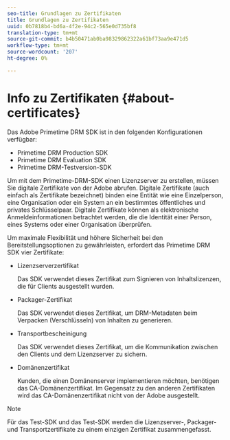 ```yaml
---
seo-title: Grundlagen zu Zertifikaten
title: Grundlagen zu Zertifikaten
uuid: 0b7818b4-bd6a-4f2e-94c2-565e0d735bf8
translation-type: tm+mt
source-git-commit: b4b50471ab0ba98329862322a61bf73aa9e471d5
workflow-type: tm+mt
source-wordcount: '207'
ht-degree: 0%

---
```



# Info zu Zertifikaten {#about-certificates}

Das Adobe Primetime DRM SDK ist in den folgenden Konfigurationen verfügbar:

* Primetime DRM Production SDK
* Primetime DRM Evaluation SDK
* Primetime DRM-Testversion-SDK

Um mit dem Primetime-DRM-SDK einen Lizenzserver zu erstellen, müssen Sie digitale Zertifikate von der Adobe abrufen. Digitale Zertifikate (auch einfach als Zertifikate bezeichnet) binden eine Entität wie eine Einzelperson, eine Organisation oder ein System an ein bestimmtes öffentliches und privates Schlüsselpaar. Digitale Zertifikate können als elektronische Anmeldeinformationen betrachtet werden, die die Identität einer Person, eines Systems oder einer Organisation überprüfen.

Um maximale Flexibilität und höhere Sicherheit bei den Bereitstellungsoptionen zu gewährleisten, erfordert das Primetime DRM SDK vier Zertifikate:

* Lizenzserverzertifikat

   Das SDK verwendet dieses Zertifikat zum Signieren von Inhaltslizenzen, die für Clients ausgestellt wurden.
* Packager-Zertifikat

   Das SDK verwendet dieses Zertifikat, um DRM-Metadaten beim Verpacken (Verschlüsseln) von Inhalten zu generieren.
* Transportbescheinigung

   Das SDK verwendet dieses Zertifikat, um die Kommunikation zwischen den Clients und dem Lizenzserver zu sichern.
* Domänenzertifikat

   Kunden, die einen Domänenserver implementieren möchten, benötigen das CA-Domänenzertifikat. Im Gegensatz zu den anderen Zertifikaten wird das CA-Domänenzertifikat nicht von der Adobe ausgestellt.

>[!NOTE]
>
>Für das Test-SDK und das Test-SDK werden die Lizenzserver-, Packager- und Transportzertifikate zu einem einzigen Zertifikat zusammengefasst.

